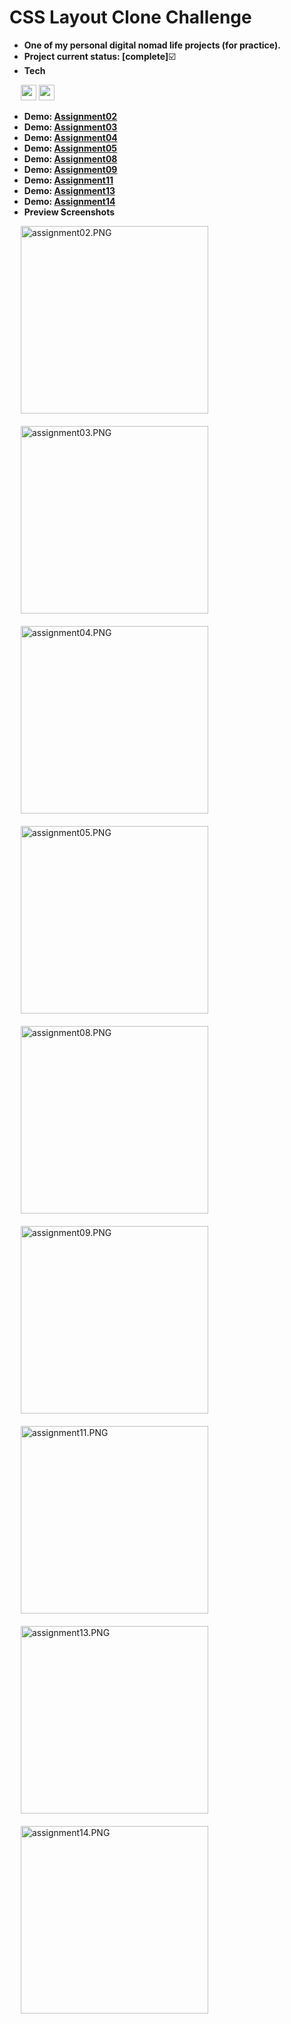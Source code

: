 # CSS Layout Clone Challenge

- **One of my personal digital nomad life projects (for practice).**
- **Project current status: [complete]**:ballot_box_with_check:
- **Tech**
<p>
  &emsp;
  <img src="https://img.shields.io/badge/HTML5-E34F26?style=flat&logo=html5&logoColor=white&logoWidth=25" height="25px"/>
  <img src="https://img.shields.io/badge/CSS3-1572B6?style=flat&logo=css3&logoColor=white&logoWidth=25" height="25px"/>
</p>

- **Demo: [Assignment02](https://hansf14.github.io/css-layout-clone-challenge/assignment02)**
- **Demo: [Assignment03](https://hansf14.github.io/css-layout-clone-challenge/assignment03)**
- **Demo: [Assignment04](https://hansf14.github.io/css-layout-clone-challenge/assignment04)**
- **Demo: [Assignment05](https://hansf14.github.io/css-layout-clone-challenge/assignment05)**
- **Demo: [Assignment08](https://hansf14.github.io/css-layout-clone-challenge/assignment08)**
- **Demo: [Assignment09](https://hansf14.github.io/css-layout-clone-challenge/assignment09)**
- **Demo: [Assignment11](https://hansf14.github.io/css-layout-clone-challenge/assignment11)**
- **Demo: [Assignment13](https://hansf14.github.io/css-layout-clone-challenge/assignment13)**
- **Demo: [Assignment14](https://hansf14.github.io/css-layout-clone-challenge/assignment14)**
- **Preview Screenshots**
<p>
  <div>
    &emsp;
    <img width="300px" src="https://hansf14.github.io/css-layout-clone-challenge/preview-screenshots/assignment02.PNG" alt="assignment02.PNG" />
  </div>  
  &emsp;
  <div>
    &emsp;
    <img width="300px" src="https://hansf14.github.io/css-layout-clone-challenge/preview-screenshots/assignment03.PNG" alt="assignment03.PNG" />
  </div>
  &emsp;
  <div>
    &emsp;
    <img width="300px" src="https://hansf14.github.io/css-layout-clone-challenge/preview-screenshots/assignment04.PNG" alt="assignment04.PNG" />
  </div>
  &emsp;
  <div>
    &emsp;
    <img width="300px" src="https://hansf14.github.io/css-layout-clone-challenge/preview-screenshots/assignment05.PNG" alt="assignment05.PNG" />
  </div>
  &emsp;
  <div>
    &emsp;
    <img width="300px" src="https://hansf14.github.io/css-layout-clone-challenge/preview-screenshots/assignment08.PNG" alt="assignment08.PNG" />
  </div>
  &emsp;
  <div>
    &emsp;
    <img width="300px" src="https://hansf14.github.io/css-layout-clone-challenge/preview-screenshots/assignment09.PNG" alt="assignment09.PNG" />
  </div>
  &emsp;
  <div>
    &emsp;
    <img width="300px" src="https://hansf14.github.io/css-layout-clone-challenge/preview-screenshots/assignment11.PNG" alt="assignment11.PNG" />
  </div>
  &emsp;
  <div>
    &emsp;
    <img width="300px" src="https://hansf14.github.io/css-layout-clone-challenge/preview-screenshots/assignment13.PNG" alt="assignment13.PNG" />
  </div>
  &emsp;
  <div>
    &emsp;
    <img width="300px" src="https://hansf14.github.io/css-layout-clone-challenge/preview-screenshots/assignment14.PNG" alt="assignment14.PNG" />
  </div>
</p>

<br/>
